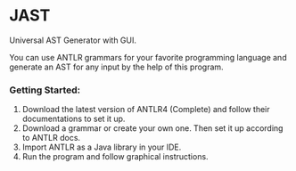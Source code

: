 # JAST
Universal AST Generator with GUI.

You can use ANTLR grammars for your favorite programming language and generate an AST for any input by the help of this program.

### Getting Started:
1. Download the latest version of ANTLR4 (Complete) and follow their documentations to set it up.
2. Download a grammar or create your own one. Then set it up according to ANTLR docs.
2. Import ANTLR as a Java library in your IDE.
3. Run the program and follow graphical instructions.
